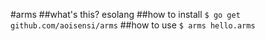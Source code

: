 #arms
##what's this?
esolang
##how to install
`$ go get github.com/aoisensi/arms`
##how to use
`$ arms hello.arms`
